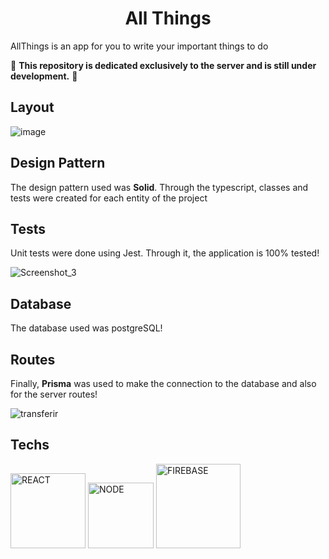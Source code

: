 <h1 align="center">
  All Things
</h1>

AllThings is an app for you to write your important things to do

🚨 **This repository is dedicated exclusively to the server and is still under development.** 🚨 

## Layout

![image](https://user-images.githubusercontent.com/77704994/168491875-743d6677-2068-45e0-8108-719b16bbfa07.png)

## Design Pattern

The design pattern used was **Solid**. Through the typescript, classes and tests were created for each entity of the project

## Tests 

Unit tests were done using Jest. Through it, the application is 100% tested!

![Screenshot_3](https://user-images.githubusercontent.com/77704994/168492174-160d1787-4bb0-4357-9d68-902790804978.png)

## Database 

The database used was postgreSQL!

## Routes

Finally, **Prisma** was used to make the connection to the database and also for the server routes!

![transferir](https://user-images.githubusercontent.com/77704994/168492240-8b11e685-3dc6-4173-b56d-c4e63ced54b0.png)

## Techs
<div>
    <img alt="REACT" width="120" src="https://img.shields.io/badge/react-61DAFB?style=for-the-badge&logo=react&logoColor=black"/>
    <img alt="NODE" width="105" src="https://img.shields.io/badge/node-000?style=for-the-badge&logo=node.js&logoColor=white"/>
    <img alt="FIREBASE" width="135" src="https://img.shields.io/badge/prisma-FFCA28?style=for-the-badge&logo=prisma&logoColor=black"/>
 </div>
